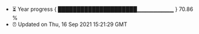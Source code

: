 - ⏳ Year progress { █████████████████████▁▁▁▁▁▁▁▁▁ } 70.86 %
- ⏰ Updated on Thu, 16 Sep 2021 15:21:29 GMT

